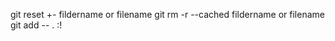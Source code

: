 git reset +- fildername or filename 
git rm -r --cached fildername or filename 
git add -- . :!<path>